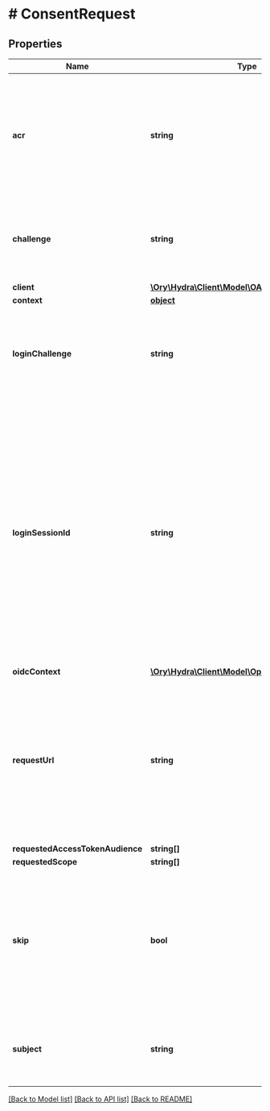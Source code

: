 # # ConsentRequest

## Properties

Name | Type | Description | Notes
------------ | ------------- | ------------- | -------------
**acr** | **string** | ACR represents the Authentication AuthorizationContext Class Reference value for this authentication session. You can use it to express that, for example, a user authenticated using two factor authentication. | [optional] 
**challenge** | **string** | Challenge is the identifier (\&quot;authorization challenge\&quot;) of the consent authorization request. It is used to identify the session. | [optional] 
**client** | [**\Ory\Hydra\Client\Model\OAuth2Client**](OAuth2Client.md) |  | [optional] 
**context** | [**object**](.md) |  | [optional] 
**loginChallenge** | **string** | LoginChallenge is the login challenge this consent challenge belongs to. It can be used to associate a login and consent request in the login &amp; consent app. | [optional] 
**loginSessionId** | **string** | LoginSessionID is the login session ID. If the user-agent reuses a login session (via cookie / remember flag) this ID will remain the same. If the user-agent did not have an existing authentication session (e.g. remember is false) this will be a new random value. This value is used as the \&quot;sid\&quot; parameter in the ID Token and in OIDC Front-/Back- channel logout. It&#39;s value can generally be used to associate consecutive login requests by a certain user. | [optional] 
**oidcContext** | [**\Ory\Hydra\Client\Model\OpenIDConnectContext**](OpenIDConnectContext.md) |  | [optional] 
**requestUrl** | **string** | RequestURL is the original OAuth 2.0 Authorization URL requested by the OAuth 2.0 client. It is the URL which initiates the OAuth 2.0 Authorization Code or OAuth 2.0 Implicit flow. This URL is typically not needed, but might come in handy if you want to deal with additional request parameters. | [optional] 
**requestedAccessTokenAudience** | **string[]** |  | [optional] 
**requestedScope** | **string[]** |  | [optional] 
**skip** | **bool** | Skip, if true, implies that the client has requested the same scopes from the same user previously. If true, you must not ask the user to grant the requested scopes. You must however either allow or deny the consent request using the usual API call. | [optional] 
**subject** | **string** | Subject is the user ID of the end-user that authenticated. Now, that end user needs to grant or deny the scope requested by the OAuth 2.0 client. | [optional] 

[[Back to Model list]](../../README.md#documentation-for-models) [[Back to API list]](../../README.md#documentation-for-api-endpoints) [[Back to README]](../../README.md)


